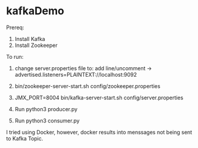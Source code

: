 # kafkaDemo

Prereq:
  1) Install Kafka
  2) Install Zookeeper


To run:
  1) change server.properties file to:
      add line/uncomment -> advertised.listeners=PLAINTEXT://localhost:9092
     
  2) bin/zookeeper-server-start.sh config/zookeeper.properties
 
  3) JMX_PORT=8004 bin/kafka-server-start.sh config/server.properties  

  4) Run python3 producer.py
  
  5) Run python3 consumer.py
 
 

I tried using Docker, however, docker results into menssages not being sent to Kafka Topic. 
